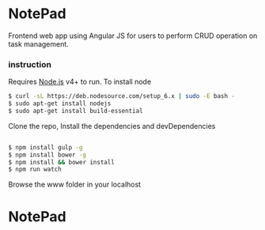 # NotePad

Frontend web app using Angular JS for users to perform CRUD operation on task management. 
### instruction

Requires [Node.js](https://nodejs.org/) v4+ to run.
To install node
```sh
$ curl -sL https://deb.nodesource.com/setup_6.x | sudo -E bash -
$ sudo apt-get install nodejs
$ sudo apt-get install build-essential
```
Clone the repo, Install the dependencies and devDependencies
```sh

$ npm install gulp -g
$ npm install bower -g
$ npm install && bower install
$ npm run watch
```
Browse the www folder in your localhost
# NotePad

